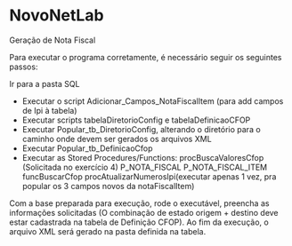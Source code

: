 # NovoNetLab

Geração de Nota Fiscal

Para executar o programa corretamente, é necessário seguir os seguintes passos:

Ir para a pasta SQL
- Executar o script Adicionar_Campos_NotaFiscalItem (para add campos de Ipi à tabela)
- Executar scripts tabelaDiretorioConfig e tabelaDefinicaoCFOP
- Executar Popular_tb_DiretorioConfig, alterando o diretório para o caminho onde devem ser gerados os arquivos XML
- Executar Popular_tb_DefinicaoCfop
- Executar as Stored Procedures/Functions:
    procBuscaValoresCfop (Solicitada no exercício 4)
    P_NOTA_FISCAL
    P_NOTA_FISCAL_ITEM
    funcBuscarCfop
    procAtualizarNumerosIpi(executar apenas 1 vez, pra popular os 3 campos novos da notaFiscalItem)
    

Com a base preparada para execução, rode o executável, preencha as informações solicitadas (O combinação de estado origem + destino deve estar cadastrada na tabela de Definição CFOP).
Ao fim da execução, o arquivo XML será gerado na pasta definida na tabela.
    
